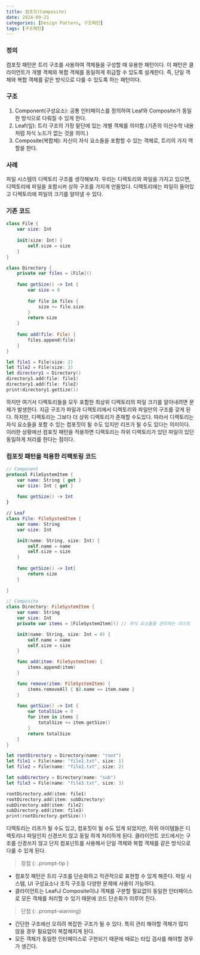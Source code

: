 ```yaml
---
title: 컴포짓(Composite) 
date: 2024-09-21
categories: [Design Pattern, 구조패턴]
tags: [구조패턴]
---
```

### 정의
컴포짓 패턴은 트리 구조를 사용하여 객체들을 구성할 때 유용한 패턴이다. 이 패턴은 클라이언트가 개별 객체와 복합 객체를 동일하게 취급할 수 있도록 설계한다. 즉, 단일 객체와 복합 객체를 같은 방식으로 다룰 수 있도록 하는 패턴이다.  
  
### 구조
1. Component(구성요소): 공통 인터페이스를 정의하여 Leaf와 Composite가 동일한 방식으로 다뤄질 수 있게 한다.
2. Leaf(잎): 트리 구조의 가장 밑단에 있는 개별 객체를 의미함.(기존의 이산수학 내용처럼 자식 노드가 없는 것을 의미.)
3. Composite(복합체): 자신이 자식 요소들을 포함할 수 있는 객체로, 트리의 가지 역할을 한다. 

### 사례
파일 시스템의 디렉토리 구조를 생각해보자. 우리는 디렉토리와 파일을 가지고 있으면, 디렉토리에 파일을 포함시켜 상하 구조를 가지게 만들었다. 디렉토리에는 파일이 들어있고 디렉토리에 파일의 크기를 알아낼 수 있다.  

### 기존 코드
```swift
class File {
    var size: Int
    
    init(size: Int) {
        self.size = size
    }
}

class Directory {
    private var files = [File]()
    
    func getSize() -> Int {
        var size = 0
        
        for file in files {
            size += file.size
        }
        return size
    }
    
    func add(file: File) {
        files.append(file)
    }
}

let file1 = File(size: 2)
let file2 = File(size: 3)
let directory1 = Directory()
directory1.add(file: file1)
directory1.add(file: file2)
print(directory1.getSize())


```
  
하지만 여기서 디렉토리들을 모두 포함한 최상위 디렉토리의 파일 크기를 알아내려면 문제가 발생한다. 지금 구조가 파일과 디렉토리에서 디렉토리와 파일만의 구조를 갖게 된다. 하지만, 디렉토리는 그보다 더 상위 디렉토리가 존재할 수도있다. 따라서 디렉토리는 자식 요소들을 포함 수 있는 컴포짓이 될 수도 있지만 리프가 될 수도 있다는 의미이다. 이러한 상황에선 컴포짓 패턴을 적용하면 디렉토리는 하위 디렉토리가 있던 파일이 있던 동일하게 처리를 한다는 점이다.
  
### 컴포짓 패턴을 적용한 리팩토링 코드
```swift 
// Component
protocol FileSystemItem {
    var name: String { get }
    var size: Int { get }
    
    func getSize() -> Int
}

// Leaf
class File: FileSystemItem {
    var name: String
    var size: Int

    init(name: String, size: Int) {
        self.name = name
        self.size = size
    }
    
    func getSize() -> Int{
        return size
    }
    
}

// Composite 
class Directory: FileSystemItem {
    var name: String
    var size: Int
    private var items = [FileSystemItem]() // 자식 요소들을 관리하는 리스트

    init(name: String, size: Int = 0) {
        self.name = name
        self.size = size
    }

    func add(item: FileSystemItem) {
        items.append(item)
    }

    func remove(item: FileSystemItem) {
        items.removeAll { $0.name == item.name }
    }
    
    func getSize() -> Int {
        var totalSize = 0
        for item in items {
            totalSize += item.getSize()
        }
        return totalSize
    }
}

let rootDirectory = Directory(name: "root")
let file1 = File(name: "file1.txt", size: 1)
let file2 = File(name: "file2.txt", size: 2)

let subDirectory = Directory(name: "sub")
let file3 = File(name: "file3.txt", size: 3)

rootDirectory.add(item: file1)
rootDirectory.add(item: subDirectory)
subDirectory.add(item: file2)
subDirectory.add(item: file3)
print(rootDirectory.getSize())

```
  
디렉토리는 리프가 될 수도 있고, 컴포짓이 될 수도 있게 되었지만, 하위 아이템들은 디렉토리나 파일인지 신경쓰지 않고 동일 하게 처리하게 된다. 클라이언트 코드에서는 구조를 신경쓰지 않고 단지 컴포넌트를 사용해서 단일 객체와 복합 객체를 같은 방식으로 다룰 수 있게 된다. 

> 장점
{: .prompt-tip } 

- 컴포짓 패턴은 트리 구조를 단순화하고 직관적으로 표현할 수 있게 해준다. 파일 시스템, UI 구성요소나 조직 구조등 다양한 문제에 사용이 가능하다.
- 클라이언트는 Leaf냐 Composite이냐 객체를 구분할 필요없이 동일한 인터페이스로 모든 객체를 처리할 수 있기 때문에 코드 단순화가 이루어 진다.


> 단점
{: .prompt-warning}

- 간단한 구조에선 오히려 복잡한 구조가 될 수 있다. 특히 관리 해야할 객체가 많지 않을 경우 필요없이 복잡해지게 된다.
- 모든 객체가 동일한 인터페이스로 구현되기 때문에 때로는 타입 검사를 해야할 경우가 생긴다.
